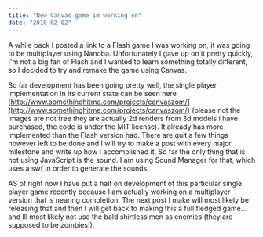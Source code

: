 ```yaml
---
title: "New Canvas game im working on"
date: "2010-02-02"
---
```


A while back I posted a link to a Flash game I was working on, it was going to be multiplayer using Nanoba. Unfortunately I gave up on it pretty quickly, I'm not a big fan of Flash and I wanted to learn something totally different, so I decided to try and remake the game using Canvas.

So far development has been going pretty well, the single player implementation in its current state can be seen here [http://www.somethinghitme.com/projects/canvaszom/](http://www.somethinghitme.com/projects/canvaszom/) (please not the images are not free they are actually 2d renders from 3d models i have purchased, the code is under the MIT license). It already has more implemented than the Flash version had. There are quit a few things however left to be done and I will try to make a post with every major milestone and write up how I accomplished it. So far the only thing that is not using JavaScript is the sound. I am using Sound Manager for that, which uses a swf in order to generate the sounds.

AS of right now I have put a halt on development of this particular single player game recently because I am actually working on a multiplayer version that is nearing completion. The next post I make will most likely be releasing that and then I will get back to making this a full fledged game... and Ill most likely not use the bald shirtless men as enemies (they are supposed to be zombies!).
